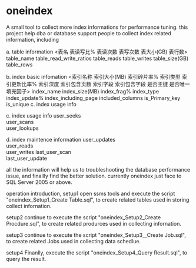 # oneindex
A small tool to collect more index informations for performance tuning.
this project help dba or database support people to collect index related information, including  

a. table information
<表名	表读写比%	表读次数	表写次数	表大小(GB)	表行数>
table_name
table_read_write_ratios
table_reads
table_writes
table_size(GB)
table_rows

b. index basic infomation
<索引名称	索引大小(MB)	索引碎片率%	索引类型	索引更新比率%	索引深度	索引包含页数	索引字段	索引包含字段	是否主键	是否唯一	填充因子>
index_name
index_size(MB)
index_frag%
index_type
index_update%
index_including_page
included_columns 
is_Primary_key
is_unique
c. index usage info


c. index usage info
user_seeks	
user_scans	
user_lookups

d. index maintence information
user_updates	
user_reads	
user_writes	
last_user_scan	
last_user_update


all the information will help us to troubleshooting the database performance issue, and finallly find the better solution.
currently oneindex just face to SQL Server 2005 or above.

operation introduction,
setup1 
open ssms tools and execute the script "oneindex_Setup1_Create Table.sql", to create related tables used in storing collect infornation.

setup2 
continue to execute the script "oneindex_Setup2_Create Procdure.sql", to create related produrces used in collecting infornation.

setup3
continue to execute the script "oneindex_Setup3__Create Job.sql", to create related Jobs used in collecting data schedlue.

setup4 
Finanlly, execute the script "oneindex_Setup4_Query Result.sql", to query the result.
